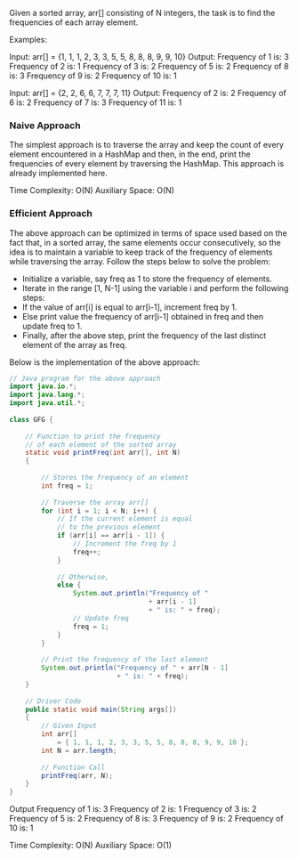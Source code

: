 Given a sorted array, arr[] consisting of N integers, the task is to find the frequencies of each array element.

Examples: 

Input: arr[] = {1, 1, 1, 2, 3, 3, 5, 5, 8, 8, 8, 9, 9, 10} 
Output: Frequency of 1 is: 3
              Frequency of 2 is: 1
              Frequency of 3 is: 2
              Frequency of 5 is: 2
              Frequency of 8 is: 3
              Frequency of 9 is: 2
              Frequency of 10 is: 1

Input: arr[] = {2, 2, 6, 6, 7, 7, 7, 11} 
Output:  Frequency of 2 is: 2
               Frequency of 6 is: 2
               Frequency of 7 is: 3
               Frequency of 11 is: 1

### Naive Approach
The simplest approach is to traverse the array and keep the count of every element encountered in a HashMap and then, in the end, print the frequencies of every element by traversing the HashMap. This approach is already implemented here.

Time Complexity: O(N)
Auxiliary Space: O(N)

### Efficient Approach
The above approach can be optimized in terms of space used based on the fact that, in a sorted array, the same elements occur consecutively, so the idea is to maintain a variable to keep track of the frequency of elements while traversing the array. 
Follow the steps below to solve the problem:

- Initialize a variable, say freq as 1 to store the frequency of elements.
- Iterate in the range [1, N-1] using the variable i and perform the following steps:
- If the value of arr[i] is equal to arr[i-1], increment freq by 1.
- Else print value the frequency of arr[i-1] obtained in freq and then update freq to 1.
- Finally, after the above step, print the frequency of the last distinct element of the array as freq.

Below is the implementation of the above approach:

```java
// Java program for the above approach
import java.io.*;
import java.lang.*;
import java.util.*;
​
class GFG {
​
    // Function to print the frequency
    // of each element of the sorted array
    static void printFreq(int arr[], int N)
    {
​
        // Stores the frequency of an element
        int freq = 1;
​
        // Traverse the array arr[]
        for (int i = 1; i < N; i++) {
            // If the current element is equal
            // to the previous element
            if (arr[i] == arr[i - 1]) {
                // Increment the freq by 1
                freq++;
            }
​
            // Otherwise,
            else {
                System.out.println("Frequency of "
                                   + arr[i - 1]
                                   + " is: " + freq);
                // Update freq
                freq = 1;
            }
        }
​
        // Print the frequency of the last element
        System.out.println("Frequency of " + arr[N - 1]
                           + " is: " + freq);
    }
​
    // Driver Code
    public static void main(String args[])
    {
        // Given Input
        int arr[]
            = { 1, 1, 1, 2, 3, 3, 5, 5, 8, 8, 8, 9, 9, 10 };
        int N = arr.length;
​
        // Function Call
        printFreq(arr, N);
    }
}
```

Output
Frequency of 1 is: 3
Frequency of 2 is: 1
Frequency of 3 is: 2
Frequency of 5 is: 2
Frequency of 8 is: 3
Frequency of 9 is: 2
Frequency of 10 is: 1


Time Complexity: O(N)
Auxiliary Space: O(1)
